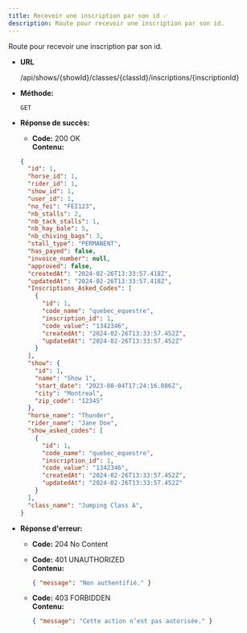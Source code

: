 ```yaml
---
title: Recevoir une inscription par son id ✅
description: Route pour recevoir une inscription par son id.
---
```


Route pour recevoir une inscription par son id.

- **URL**

  /api/shows/{showId}/classes/{classId}/inscriptions/{inscriptionId}

- **Méthode:**

  `GET`

- **Réponse de succès:**
  - **Code:** 200 OK <br>
  **Contenu:** <br>
  ```json
  {
    "id": 1,
    "horse_id": 1,
    "rider_id": 1,
    "show_id": 1,
    "user_id": 1,
    "no_fei": "FEI123",
    "nb_stalls": 2,
    "nb_tack_stalls": 1,
    "nb_hay_bale": 5,
    "nb_chiving_bags": 3,
    "stall_type": "PERMANENT",
    "has_payed": false,
    "invoice_number": null,
    "approved": false,
    "createdAt": "2024-02-26T13:33:57.418Z",
    "updatedAt": "2024-02-26T13:33:57.418Z",
    "Inscriptions_Asked_Codes": [
      {
        "id": 1,
        "code_name": "quebec_equestre",
        "inscription_id": 1,
        "code_value": "1342346",
        "createdAt": "2024-02-26T13:33:57.452Z",
        "updatedAt": "2024-02-26T13:33:57.452Z"
      }
    ],
    "show": {
      "id": 1,
      "name": "Show 1",
      "start_date": "2023-08-04T17:24:16.086Z",
      "city": "Montreal",
      "zip_code": "12345"
    },
    "horse_name": "Thunder",
    "rider_name": "Jane Doe",
    "show_asked_codes": [
      {
        "id": 1,
        "code_name": "quebec_equestre",
        "inscription_id": 1,
        "code_value": "1342346",
        "createdAt": "2024-02-26T13:33:57.452Z",
        "updatedAt": "2024-02-26T13:33:57.452Z"
      }
    ],
    "class_name": "Jumping Class A",
  }
  ```

- **Réponse d'erreur:**

  - **Code:** 204 No Content<br />

  - **Code:** 401 UNAUTHORIZED <br />
    **Contenu:** 
    ```json
    { "message": "Non authentifié." }
    ```

  - **Code:** 403 FORBIDDEN <br />
    **Contenu:** 
    ```json
    { "message": "Cette action n’est pas autorisée." }
    ```